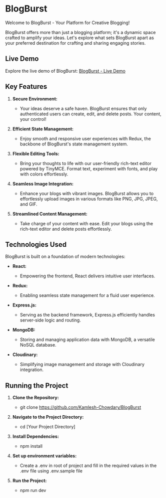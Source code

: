 # BlogBurst

Welcome to BlogBurst - Your Platform for Creative Blogging!

BlogBurst offers more than just a blogging platform; it's a dynamic space crafted to amplify your ideas. Let's explore what sets BlogBurst apart as your preferred destination for crafting and sharing engaging stories.

## Live Demo

Explore the live demo of BlogBurst: [BlogBurst - Live Demo](https://blog-burst-app.vercel.app/)

## Key Features

1. **Secure Environment:**

   - Your ideas deserve a safe haven. BlogBurst ensures that only authenticated users can create, edit, and delete posts. Your content, your control!

2. **Efficient State Management:**

   - Enjoy smooth and responsive user experiences with Redux, the backbone of BlogBurst's state management system.

3. **Flexible Editing Tools:**

   - Bring your thoughts to life with our user-friendly rich-text editor powered by TinyMCE. Format text, experiment with fonts, and play with colors effortlessly.

4. **Seamless Image Integration:**

   - Enhance your blogs with vibrant images. BlogBurst allows you to effortlessly upload images in various formats like PNG, JPG, JPEG, and GIF.

5. **Streamlined Content Management:**

   - Take charge of your content with ease. Edit your blogs using the rich-text editor and delete posts effortlessly.

## Technologies Used

BlogBurst is built on a foundation of modern technologies:

- **React:**

  - Empowering the frontend, React delivers intuitive user interfaces.

- **Redux:**

  - Enabling seamless state management for a fluid user experience.

- **Express.js:**

  - Serving as the backend framework, Express.js efficiently handles server-side logic and routing.

- **MongoDB:**

  - Storing and managing application data with MongoDB, a versatile NoSQL database.

- **Cloudinary:**

  - Simplifying image management and storage with Cloudinary integration.

## Running the Project

1. **Clone the Repository:**

   - git clone https://github.com/Kamlesh-Chowdary/BlogBurst

2. **Navigate to the Project Directory:**

   - cd [Your Project Directory]

3. **Install Dependencies:**

   - npm install

4. **Set up environment variables:**

   - Create a .env in root of project and fill in the required values in the .env file using .env.sample file

5. **Run the Project:**

   - npm run dev
